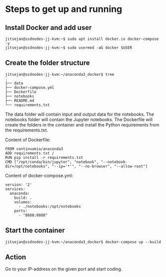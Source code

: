 # Steps to get up and running
## Install Docker and add user
``` shell
jitsejan@ssdnodes-jj-kvm:~$ sudo apt install docker.io docker-compose -y
jitsejan@ssdnodes-jj-kvm:~$ sudo usermod -aG docker $USER
```
## Create the folder structure
``` shell
jitsejan@ssdnodes-jj-kvm:~/anaconda3_docker$ tree
.
├── data
├── docker-compose.yml
├── Dockerfile
├── notebooks
├── README.md
└── requirements.txt
```
The data folder will contain input and output data for the notebooks. The notebooks folder will contain the Jupyter notebooks. The Dockerfile will create the folders in the container and install the Python requirements from the requirements.txt.

Content of Dockerfile:
```
FROM continuumio/anaconda3
ADD requirements.txt /
RUN pip install -r requirements.txt
CMD ["/opt/conda/bin/jupyter", "notebook", "--notebook-dir=/opt/notebooks", "--ip='*'", "--no-browser", "--allow-root"]
```

Content of docker-compose.yml:
```
version: '2'
services:
  anaconda:
    build: .
    volumes:
      - ./notebooks:/opt/notebooks
    ports:
      - "8888:8888"

```

## Start the container
``` shell
jitsejan@ssdnodes-jj-kvm:~/anaconda3_docker$ docker-compose up --build
```

## Action
Go to your IP-address on the given port and start coding.
